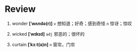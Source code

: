 # Review
1. wonder **[ˈwʌndə(r)]** `v` 想知道；好奇；感到奇怪 `n` 惊讶；惊叹

2. wicked **[ˈwɪkɪd]** `adj` 邪恶的；很坏的

3. curtain **[ˈkɜːt(ə)n]** `n` 窗帘，门帘

